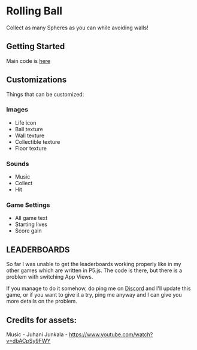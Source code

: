 # Rolling Ball

Collect as many Spheres as you can while avoiding walls!

## Getting Started
Main code is [here](#~/frontend/app/index.js)

## Customizations
Things that can be customized:

### Images
- Life icon
- Ball texture
- Wall texture
- Collectible texture
- Floor texture

### Sounds
- Music
- Collect
- Hit

### Game Settings
- All game text 
- Starting lives
- Score gain


## LEADERBOARDS

So far I was unable to get the leaderboards working properly like in my other games which are written in P5.js. The code is there, but there is a problem with switching App Views.

If you manage to do it somehow, do ping me on [Discord](https://discord.gg/eQuMJF6) and I'll update this game, or if you want to give it a try, ping me anyway and I can give you more details on the problem.

## Credits for assets:
Music - Juhani Junkala - https://www.youtube.com/watch?v=dbACpSy9FWY